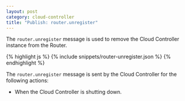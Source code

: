 ```yaml
---
layout: post
category: cloud-controller
title: "Publish: router.unregister"
---
```


The `router.unregister` message is used to remove the Cloud Controller instance
from the Router.

<div class="js example">
{% highlight js %}
{% include snippets/router-unregister.json %}
{% endhighlight %}
</div>

The `router.unregister` message is sent by the Cloud Controller for the
following actions:

* When the Cloud Controller is shutting down.
